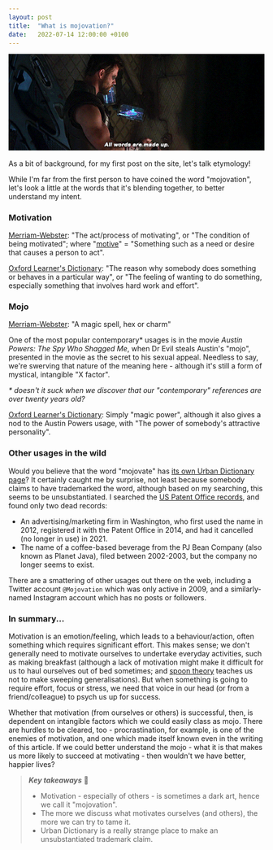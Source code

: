 ```yaml
---
layout: post
title:  "What is mojovation?"
date:   2022-07-14 12:00:00 +0100
---
```


![Thor: "All words are made up."](/assets/img/thor-made-up-word.gif)

As a bit of background, for my first post on the site, let's talk etymology!

While I'm far from the first person to have coined the word "mojovation", let's look a little at the words that it's blending together, to better understand my intent.

### Motivation

[Merriam-Webster](https://www.merriam-webster.com/dictionary/motivation): "The act/process of motivating", or "The condition of being motivated"; where "[motive](https://www.merriam-webster.com/dictionary/motive)" = "Something such as a need or desire that causes a person to act".

[Oxford Learner's Dictionary](https://www.oxfordlearnersdictionaries.com/definition/english/motivation): "The reason why somebody does something or behaves in a particular way", or "The feeling of wanting to do something, especially something that involves hard work and effort".

### Mojo

[Merriam-Webster](https://www.merriam-webster.com/dictionary/mojo): "A magic spell, hex or charm"

One of the most popular contemporary* usages is in the movie _Austin Powers: The Spy Who Shagged Me_, when Dr Evil steals Austin's "mojo", presented in the movie as the secret to his sexual appeal. Needless to say, we're swerving that nature of the meaning here - although it's still a form of mystical, intangible "X factor".

_* doesn't it suck when we discover that our "contemporary" references are over twenty years old?_

[Oxford Learner's Dictionary](https://www.oxfordlearnersdictionaries.com/definition/english/mojo): Simply "magic power", although it also gives a nod to the Austin Powers usage, with "The power of somebody's attractive personality".

### Other usages in the wild

Would you believe that the word "mojovate" has [its own Urban Dictionary page](https://www.urbandictionary.com/define.php?term=MOJOVATE)? It certainly caught me by surprise, not least because somebody claims to have trademarked the word, although based on my searching, this seems to be unsubstantiated. I searched the [US Patent Office records](https://tmsearch.uspto.gov/bin/gate.exe?f=login&p_lang=english&p_d=trmk), and found only two dead records:

* An advertising/marketing firm in Washington, who first used the name in 2012, registered it with the Patent Office in 2014, and had it cancelled (no longer in use) in 2021.
* The name of a coffee-based beverage from the PJ Bean Company (also known as Planet Java), filed between 2002-2003, but the company no longer seems to exist.

There are a smattering of other usages out there on the web, including a Twitter account `@Mojovation` which was only active in 2009, and a similarly-named Instagram account which has no posts or followers.

### In summary...

Motivation is an emotion/feeling, which leads to a behaviour/action, often something which requires significant effort. This makes sense; we don't generally need to motivate ourselves to undertake everyday activities, such as making breakfast (although a lack of motivation might make it difficult for us to haul ourselves out of bed sometimes; and [spoon theory](https://en.wikipedia.org/wiki/Spoon_theory) teaches us not to make sweeping generalisations). But when something is going to require effort, focus or stress, we need that voice in our head (or from a friend/colleague) to psych us up for success.

Whether that motivation (from ourselves or others) is successful, then, is dependent on intangible factors which we could easily class as mojo. There are hurdles to be cleared, too - procrastination, for example, is one of the enemies of motivation, and one which made itself known even in the writing of this article. If we could better understand the mojo - what it is that makes us more likely to succeed at motivating - then wouldn't we have better, happier lives?

> **_Key takeaways_** 📝  
> * Motivation - especially of others - is sometimes a dark art, hence we call it "mojovation". 
> * The more we discuss what motivates ourselves (and others), the more we can try to tame it.
> * Urban Dictionary is a really strange place to make an unsubstantiated trademark claim.